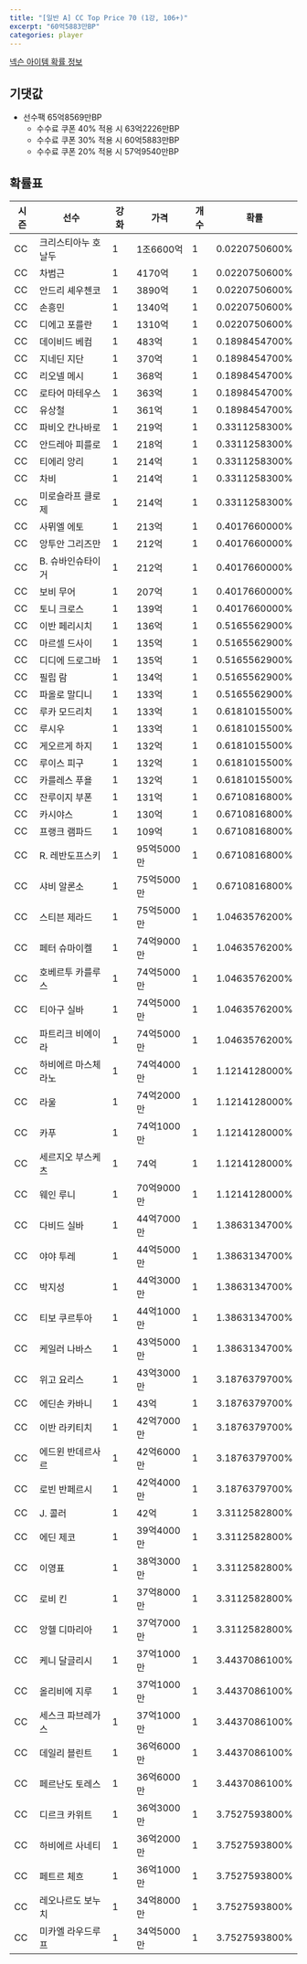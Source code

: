 ```yaml
---
title: "[일반 A] CC Top Price 70 (1강, 106+)"
excerpt: "60억5883만BP"
categories: player
---
```

[넥슨 아이템 확률 정보](http://iteminfo.nexon.com/probability/fo4?sn=7408)

## 기댓값
  - 선수팩 65억8569만BP
    - 수수료 쿠폰 40% 적용 시 63억2226만BP
    - 수수료 쿠폰 30% 적용 시 60억5883만BP
    - 수수료 쿠폰 20% 적용 시 57억9540만BP


## 확률표

|시즌|선수|강화|가격|개수|확률|
|---|---|---|---|---|---|
|CC|크리스티아누 호날두|1|1조6600억|1|0.0220750600%|
|CC|차범근|1|4170억|1|0.0220750600%|
|CC|안드리 셰우첸코|1|3890억|1|0.0220750600%|
|CC|손흥민|1|1340억|1|0.0220750600%|
|CC|디에고 포를란|1|1310억|1|0.0220750600%|
|CC|데이비드 베컴|1|483억|1|0.1898454700%|
|CC|지네딘 지단|1|370억|1|0.1898454700%|
|CC|리오넬 메시|1|368억|1|0.1898454700%|
|CC|로타어 마테우스|1|363억|1|0.1898454700%|
|CC|유상철|1|361억|1|0.1898454700%|
|CC|파비오 칸나바로|1|219억|1|0.3311258300%|
|CC|안드레아 피를로|1|218억|1|0.3311258300%|
|CC|티에리 앙리|1|214억|1|0.3311258300%|
|CC|차비|1|214억|1|0.3311258300%|
|CC|미로슬라프 클로제|1|214억|1|0.3311258300%|
|CC|사뮈엘 에토|1|213억|1|0.4017660000%|
|CC|앙투안 그리즈만|1|212억|1|0.4017660000%|
|CC|B. 슈바인슈타이거|1|212억|1|0.4017660000%|
|CC|보비 무어|1|207억|1|0.4017660000%|
|CC|토니 크로스|1|139억|1|0.4017660000%|
|CC|이반 페리시치|1|136억|1|0.5165562900%|
|CC|마르셀 드사이|1|135억|1|0.5165562900%|
|CC|디디에 드로그바|1|135억|1|0.5165562900%|
|CC|필립 람|1|134억|1|0.5165562900%|
|CC|파올로 말디니|1|133억|1|0.5165562900%|
|CC|루카 모드리치|1|133억|1|0.6181015500%|
|CC|루시우|1|133억|1|0.6181015500%|
|CC|게오르게 하지|1|132억|1|0.6181015500%|
|CC|루이스 피구|1|132억|1|0.6181015500%|
|CC|카를레스 푸욜|1|132억|1|0.6181015500%|
|CC|잔루이지 부폰|1|131억|1|0.6710816800%|
|CC|카시야스|1|130억|1|0.6710816800%|
|CC|프랭크 램파드|1|109억|1|0.6710816800%|
|CC|R. 레반도프스키|1|95억5000만|1|0.6710816800%|
|CC|샤비 알론소|1|75억5000만|1|0.6710816800%|
|CC|스티븐 제라드|1|75억5000만|1|1.0463576200%|
|CC|페터 슈마이켈|1|74억9000만|1|1.0463576200%|
|CC|호베르투 카를루스|1|74억5000만|1|1.0463576200%|
|CC|티아구 실바|1|74억5000만|1|1.0463576200%|
|CC|파트리크 비에이라|1|74억5000만|1|1.0463576200%|
|CC|하비에르 마스체라노|1|74억4000만|1|1.1214128000%|
|CC|라울|1|74억2000만|1|1.1214128000%|
|CC|카푸|1|74억1000만|1|1.1214128000%|
|CC|세르지오 부스케츠|1|74억|1|1.1214128000%|
|CC|웨인 루니|1|70억9000만|1|1.1214128000%|
|CC|다비드 실바|1|44억7000만|1|1.3863134700%|
|CC|야야 투레|1|44억5000만|1|1.3863134700%|
|CC|박지성|1|44억3000만|1|1.3863134700%|
|CC|티보 쿠르투아|1|44억1000만|1|1.3863134700%|
|CC|케일러 나바스|1|43억5000만|1|1.3863134700%|
|CC|위고 요리스|1|43억3000만|1|3.1876379700%|
|CC|에딘손 카바니|1|43억|1|3.1876379700%|
|CC|이반 라키티치|1|42억7000만|1|3.1876379700%|
|CC|에드윈 반데르사르|1|42억6000만|1|3.1876379700%|
|CC|로빈 반페르시|1|42억4000만|1|3.1876379700%|
|CC|J. 콜러|1|42억|1|3.3112582800%|
|CC|에딘 제코|1|39억4000만|1|3.3112582800%|
|CC|이영표|1|38억3000만|1|3.3112582800%|
|CC|로비 킨|1|37억8000만|1|3.3112582800%|
|CC|앙헬 디마리아|1|37억7000만|1|3.3112582800%|
|CC|케니 달글리시|1|37억1000만|1|3.4437086100%|
|CC|올리비에 지루|1|37억1000만|1|3.4437086100%|
|CC|세스크 파브레가스|1|37억1000만|1|3.4437086100%|
|CC|데일리 블린트|1|36억6000만|1|3.4437086100%|
|CC|페르난도 토레스|1|36억6000만|1|3.4437086100%|
|CC|디르크 카위트|1|36억3000만|1|3.7527593800%|
|CC|하비에르 사네티|1|36억2000만|1|3.7527593800%|
|CC|페트르 체흐|1|36억1000만|1|3.7527593800%|
|CC|레오나르도 보누치|1|34억8000만|1|3.7527593800%|
|CC|미카엘 라우드루프|1|34억5000만|1|3.7527593800%|
